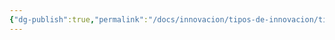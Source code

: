 ```yaml
---
{"dg-publish":true,"permalink":"/docs/innovacion/tipos-de-innovacion/tipos-de-innovacion-clay-christensen/","tags":[[["InnBoK"]],[["content"]]]}
---
```

